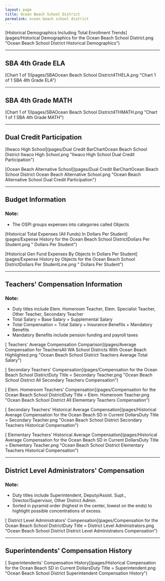 ```yaml
---
layout: page
title: Ocean Beach School District
permalink: ocean beach school district
---
```



[Historical Demographics Including Total Enrollment Trends](pages/Historical Demographics for the Ocean Beach School District.png "Ocean Beach School District Historical Demographics")

___

## SBA 4th Grade ELA

[Chart 1 of 1](pages/SBAOcean Beach School District4THELA.png "Chart 1 of 1 SBA 4th Grade ELA")


___

## SBA 4th Grade MATH

[Chart 1 of 1](pages/SBAOcean Beach School District4THMATH.png "Chart 1 of 1 SBA 4th Grade MATH")


___

## Dual Credit Participation

[Ilwaco High School](pages/Dual Credit BarChartOcean Beach School District Ilwaco High School.png "Ilwaco High School Dual Credit Participation")

[Ocean Beach Alternative School](pages/Dual Credit BarChartOcean Beach School District Ocean Beach Alternative School.png "Ocean Beach Alternative School Dual Credit Participation")


___

## Budget Information
### Note:
- The OSPI groups expenses into categories called Objects

[Historical Total Expenses (All Funds) In Dollars Per Student](pages/Expense History for the Ocean Beach School DistrictDollars Per Student.png " Dollars Per Student")

[Historical Gen Fund Expenses By Objects In Dollars Per Student](pages/Expense History by Objects for the Ocean Beach School DistrictDollars Per StudentLine.png " Dollars Per Student")


___

## Teachers' Compensation Information
### Note:
- Duty titles include Elem. Homeroom Teacher, Elem. Specialist Teacher, Other Teacher, Secondary Teacher
- Total Salary = Base Salary + Supplemental Salary
- Total Compensation = Total Salary + Insurance Benefits + Mandatory Benefits
- Mandatory Benefits include pension funding and payroll taxes

[ Teachers' Average Compensation Comparison](pages/Average Compensation for TeachersAll WA School Districts With Ocean Beach Highlighted.png "Ocean Beach School District Teachers Average Total Salary")

[ Secondary Teachers' Compensation](pages/Compensation for the Ocean Beach School DistrictDuty Title = Secondary Teacher.png "Ocean Beach School District All Secondary Teachers Compensation")

[ Elem. Homeroom Teachers' Compensation](pages/Compensation for the Ocean Beach School DistrictDuty Title = Elem. Homeroom Teacher.png "Ocean Beach School District All Elementary Teachers Compensation")

[ Secondary Teachers' Historical Average Compensation](pages/Historical Average Compensation for the Ocean Beach SD in Current DollarsDuty Title = Secondary Teacher.png "Ocean Beach School District Secondary Teachers Historical Compensation")

[ Elementary Teachers' Historical Average Compensation](pages/Historical Average Compensation for the Ocean Beach SD in Current DollarsDuty Title = Elementary Teacher.png "Ocean Beach School District Elementary Teachers Historical Compensation")


___

## District Level Administrators' Compensation

### Note:
- Duty titles include Superintendent, Deputy/Assist. Supt., Director/Supervisor, Other District Admin.
- Sorted in pyramid order (highest in the center, lowest on the ends) to highlight possible concentrations of excess.

[ District Level Administrators' Compensation](pages/Compensation for the Ocean Beach School DistrictDuty Title = District Level Administrators.png "Ocean Beach School District District Level Administrators Compensation")


___

## Superintendents' Compensation History

[ Superintendents' Compensation History](pages/Historical Compensation for the Ocean Beach SD in Current DollarsDuty Title = Superintendent.png "Ocean Beach School District Superintendent Compensation History")

